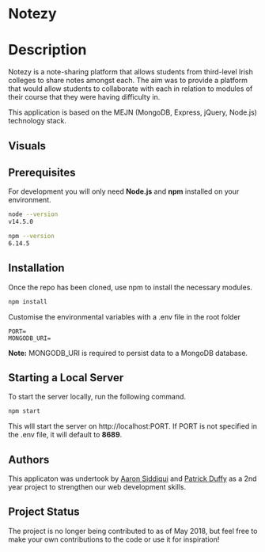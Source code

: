 # Notezy

# Description

Notezy is a note-sharing platform that allows students from third-level Irish colleges to share notes amongst each. The aim was to provide a platform that would allow students to collaborate with each in relation to modules of their course that they were having difficulty in.

This application is based on the MEJN (MongoDB, Express, jQuery, Node.js) technology stack.

## Visuals


## Prerequisites

For development you will only need **Node.js** and **npm** installed on your environment.

```bash
node --version
v14.5.0

npm --version
6.14.5
```

## Installation

Once the repo has been cloned, use npm to install the necessary modules.

```bash
npm install
```

Customise the environmental variables with a .env file in the root folder

```
PORT=
MONGODB_URI=
```

**Note:** MONGODB_URI is required to persist data to a MongoDB database.

## Starting a Local Server

To start the server locally, run the following command.

```bash
npm start
```

This wlll start the server on http://localhost:PORT. If PORT is not specified in the .env file, it will default to **8689**.

## Authors

This applicaton was undertook by [Aaron Siddiqui](https://github.com/AaronSiddiqui) and [Patrick Duffy](https://github.com/PatrickJDuffy) as a 2nd year project to strengthen our web development skills.

## Project Status

The project is no longer being contributed to as of May 2018, but feel free to make your own contributions to the code or use it for inspiration!
